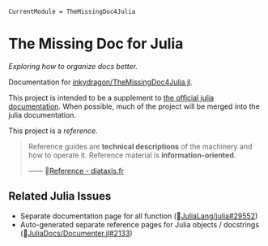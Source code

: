 ```@meta
CurrentModule = TheMissingDoc4Julia
```

# The Missing Doc for Julia
*Exploring how to organize docs better.*

Documentation for [inkydragon/TheMissingDoc4Julia.jl](https://github.com/inkydragon/TheMissingDoc4Julia.jl).

This project is intended to be a supplement to [the official julia documentation](https://docs.julialang.org/).
When possible, much of the project will be merged into the julia documentation.

This project is a *reference*.
> Reference guides are **technical descriptions** of the machinery and how to operate it.
> Reference material is **information-oriented**.
>
> —— 🔗[Reference - diataxis.fr](https://diataxis.fr/reference/)

## Related Julia Issues
- Separate documentation page for all function
  (🔗[JuliaLang/julia#29552](https://github.com/JuliaLang/julia/issues/29552))
- Auto-generated separate reference pages for Julia objects / docstrings
  (🔗[JuliaDocs/Documenter.jl#2133](https://github.com/JuliaDocs/Documenter.jl/issues/2133))
